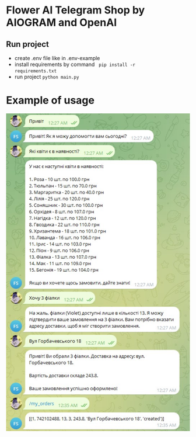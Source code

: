 # Flower AI Telegram Shop by AIOGRAM and OpenAI

## Run project
- create .env file like in .env-example
- install requirements by command <code> pip install -r requirements.txt</code>
- run project <code>python main.py</code>

# Example of usage

![plot](./examples/example.jpg)